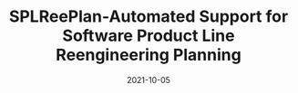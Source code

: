 ---
title: "SPLReePlan-Automated Support for Software Product Line Reengineering Planning"
collection: publications
permalink: /publication/2021_SPLReePlan-Automated Support for Software Product Line Reengineering Planning
excerpt: 'Marchezan, L., Assunção, W. K. G., Carbonell, J., Rodrigues, E., Bernardino, M., & Basso, F. (2021, September). SPLReePlan-Automated Support for Software Product Line Reengineering Planning. In 15th Brazilian Symposium on Software Components, Architectures, and Reuse (pp. 1-10).'
date: 2021-10-05
venue: 'SBCARS'
link: 'https://dl.acm.org/doi/abs/10.1145/3483899.3483902'
---
